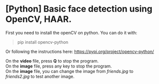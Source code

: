 # [Python] Basic face detection using OpenCV, HAAR.  

First you need to install the openCV on python. You can do it with:
> pip install opencv-python

Or following the instructions here: https://pypi.org/project/opencv-python/  


On the **video** file, press **Q** to stop the program.  
On the **image** file, press any key to stop the program.  
On the **image** file, you can change the image from *friends.jpg* to *friends2.jpg* to test another image.  
